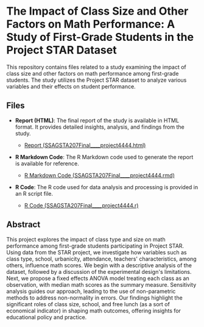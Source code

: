 # The Impact of Class Size and Other Factors on Math Performance: A Study of First-Grade Students in the Project STAR Dataset

This repository contains files related to a study examining the impact of class size and other factors on math performance among first-grade students. The study utilizes the Project STAR dataset to analyze various variables and their effects on student performance.

## Files

- **Report (HTML)**: The final report of the study is available in HTML format. It provides detailed insights, analysis, and findings from the study.
  - [Report (SSAGSTA207Final____project4444.html)](SSAGSTA207Final____project4444.html)

- **R Markdown Code**: The R Markdown code used to generate the report is available for reference.
  - [R Markdown Code (SSAGSTA207Final____project4444.rmd)](SSAGSTA207Final____project4444.rmd)

- **R Code**: The R code used for data analysis and processing is provided in an R script file.
  - [R Code (SSAGSTA207Final____project4444.r)](SSAGSTA207Final____project4444.r)

## Abstract

This project explores the impact of class type and size on math performance among first-grade students participating in Project STAR. Using data from the STAR project, we investigate how variables such as class type, school, urbanicity, attendance, teachers' characteristics, among others, influence math scores. We begin with a descriptive analysis of the dataset, followed by a discussion of the experimental design's limitations. Next, we propose a fixed effects ANOVA model treating each class as an observation, with median math scores as the summary measure. Sensitivity analysis guides our approach, leading to the use of non-parametric methods to address non-normality in errors. Our findings highlight the significant roles of class size, school, and free lunch (as a sort of economical indicator) in shaping math outcomes, offering insights for educational policy and practice.
